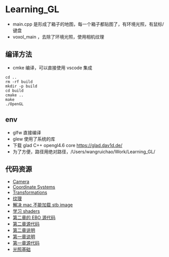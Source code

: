 # Learning_GL

- main.cpp 是形成了箱子的地图，每一个箱子都贴图了，有环境光照，有鼠标/键盘
- voxol_main ，去除了环境光照，使用相机纹理

## 编译方法

- cmke 编译，可以直接使用 vscode 集成

```shell
cd ..
rm -rf build
mkdir -p build
cd build
cmake ..
make
./OpenGL
```

## env

- glfw 直接编译
- glew 使用了系统的库
- 下载 glad C++ opengl4.6 core  https://glad.dav1d.de/
- 为了方便，路径用绝对路径，/Users/wangruichao/Work/Learning_GL/

## 代码资源

- [Camera](https://learnopengl-cn.github.io/01%20Getting%20started/09%20Camera/#_9)
- [Coordinate Systems](https://learnopengl-cn.github.io/01%20Getting%20started/08%20Coordinate%20Systems/)
- [Transformations](https://learnopengl-cn.github.io/01%20Getting%20started/06%20Textures/)
- [纹理](https://learnopengl-cn.github.io/01%20Getting%20started/06%20Textures/)
- [解决 mac 不能加载 stb image](https://github.com/Polytonic/Glitter/issues/70)
- [学习 shaders](https://learnopengl-cn.github.io/01%20Getting%20started/05%20Shaders/)
- [第二章的 EBO 源代码](https://learnopengl.com/code_viewer_gh.php?code=src/1.getting_started/2.2.hello_triangle_indexed/hello_triangle_indexed.cpp)
- [第二章源代码](https://learnopengl.com/code_viewer_gh.php?code=src/1.getting_started/2.1.hello_triangle/hello_triangle.cpp)
- [第二章说明](https://learnopengl-cn.github.io/01%20Getting%20started/04%20Hello%20Triangle/)
- [第一章说明](https://learnopengl-cn.github.io/01%20Getting%20started/03%20Hello%20Window/)
- [第一章源代码](https://learnopengl.com/code_viewer_gh.php?code=src/1.getting_started/1.2.hello_window_clear/hello_window_clear.cpp)
- [光照基础](https://learnopengl-cn.readthedocs.io/zh/latest/02%20Lighting/02%20Basic%20Lighting/)
